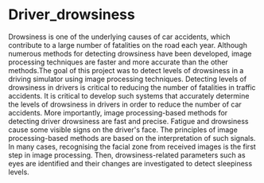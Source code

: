 # Driver_drowsiness
Drowsiness is one of the underlying causes of car accidents, which contribute to a large number of fatalities on the road each year. Although numerous methods for detecting drowsiness have been developed, image processing techniques are faster and more accurate than the other methods.The goal of this project was to detect levels of drowsiness in a driving simulator using image processing techniques. Detecting levels of drowsiness in drivers is critical to reducing the number of fatalities in traffic accidents. It is critical to develop such systems that accurately determine the levels of drowsiness in drivers in order to reduce the number of car accidents. More importantly, image processing-based methods for detecting driver drowsiness are fast and precise. Fatigue and drowsiness cause some visible signs on the driver's face. The principles of image processing-based methods are based on the interpretation of such signals. In many cases, recognising the facial zone from received images is the first step in image processing. Then, drowsiness-related parameters such as eyes are identified and their changes are investigated to detect sleepiness levels.

